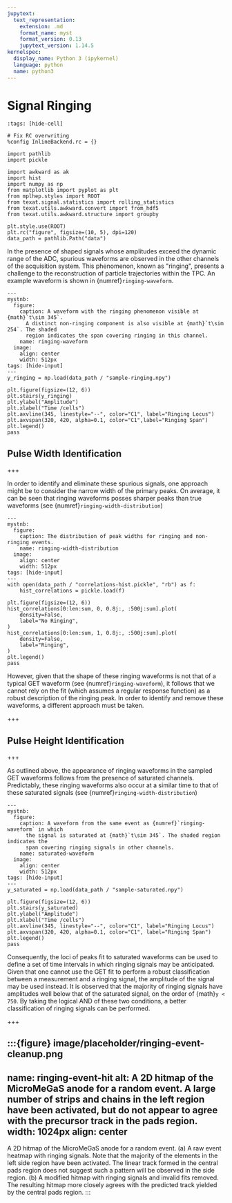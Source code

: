 ```yaml
---
jupytext:
  text_representation:
    extension: .md
    format_name: myst
    format_version: 0.13
    jupytext_version: 1.14.5
kernelspec:
  display_name: Python 3 (ipykernel)
  language: python
  name: python3
---
```


# Signal Ringing

```{code-cell}
:tags: [hide-cell]

# Fix RC overwriting
%config InlineBackend.rc = {}

import pathlib
import pickle

import awkward as ak
import hist
import numpy as np
from matplotlib import pyplot as plt
from mplhep.styles import ROOT
from texat.signal.statistics import rolling_statistics
from texat.utils.awkward.convert import from_hdf5
from texat.utils.awkward.structure import groupby

plt.style.use(ROOT)
plt.rc("figure", figsize=(10, 5), dpi=120)
data_path = pathlib.Path("data")
```

In the presence of shaped signals whose amplitudes exceed the dynamic range of the ADC, spurious waveforms are observed in the other channels of the acquisition system. This phenomenon, known as "ringing", presents a challenge to the reconstruction of particle trajectories within the TPC. An example waveform is shown in {numref}`ringing-waveform`.

```{code-cell}
---
mystnb:
  figure:
    caption: A waveform with the ringing phenomenon visible at {math}`t\sim 345`.
      A distinct non-ringing component is also visible at {math}`t\sim 254`. The shaded
      region indicates the span covering ringing in this channel.
    name: ringing-waveform
  image:
    align: center
    width: 512px
tags: [hide-input]
---
y_ringing = np.load(data_path / "sample-ringing.npy")

plt.figure(figsize=(12, 6))
plt.stairs(y_ringing)
plt.ylabel("Amplitude")
plt.xlabel("Time /cells")
plt.axvline(345, linestyle="--", color="C1", label="Ringing Locus")
plt.axvspan(320, 420, alpha=0.1, color="C1",label="Ringing Span")
plt.legend()
pass
```

## Pulse Width Identification

+++

In order to identify and eliminate these spurious signals, one approach might be to consider the narrow width of the primary peaks. On average, it can be seen that ringing waveforms posses sharper peaks than true waveforms (see {numref}`ringing-width-distribution`)

```{code-cell}
---
mystnb:
  figure:
    caption: The distribution of peak widths for ringing and non-ringing events.
    name: ringing-width-distribution
  image:
    align: center
    width: 512px
tags: [hide-input]
---
with open(data_path / "correlations-hist.pickle", "rb") as f:
    hist_correlations = pickle.load(f)

plt.figure(figsize=(12, 6))
hist_correlations[0:len:sum, 0, 0.8j:, :500j:sum].plot(
    density=False,
    label="No Ringing",
)
hist_correlations[0:len:sum, 1, 0.8j:, :500j:sum].plot(
    density=False,
    label="Ringing",
)
plt.legend()
pass
```

However, given that the shape of these ringing waveforms is not that of a typical GET waveform (see {numref}`ringing-waveform`), it follows that we cannot rely on the fit (which assumes a regular response function) as a robust description of the ringing peak. In order to identify and remove these waveforms, a different approach must be taken.

+++

## Pulse Height Identification

+++

As outlined above, the appearance of ringing waveforms in the sampled GET waveforms follows from the presence of saturated channels. Predictably, these ringing waveforms also occur at a similar time to that of these saturated signals (see {numref}`ringing-width-distribution`)

```{code-cell}
---
mystnb:
  figure:
    caption: A waveform from the same event as {numref}`ringing-waveform` in which
      the signal is saturated at {math}`t\sim 345`. The shaded region indicates the
      span covering ringing signals in other channels.
    name: saturated-waveform
  image:
    align: center
    width: 512px
tags: [hide-input]
---
y_saturated = np.load(data_path / "sample-saturated.npy")

plt.figure(figsize=(12, 6))
plt.stairs(y_saturated)
plt.ylabel("Amplitude")
plt.xlabel("Time /cells")
plt.axvline(345, linestyle="--", color="C1", label="Ringing Locus")
plt.axvspan(320, 420, alpha=0.1, color="C1", label="Ringing Span")
plt.legend()
pass
```

Consequently, the loci of peaks fit to saturated waveforms can be used to define a set of time intervals in which ringing signals may be anticipated. Given that one cannot use the GET fit to perform a robust classification between a measurement and a ringing signal, the amplitude of the signal may be used instead. It is observed that the majority of ringing signals have amplitudes well below that of the saturated signal, on the order of {math}`y < 750`. By taking the logical AND of these two conditions, a better classification of ringing signals can be performed.

+++

:::{figure} image/placeholder/ringing-event-cleanup.png
---
name: ringing-event-hit
alt: A 2D hitmap of the MicroMeGaS anode for a random event. A large number of strips and chains in the left region have been activated, but do not appear to agree with the precursor track in the pads region.
width: 1024px
align: center
---
A 2D hitmap of the MicroMeGaS anode for a random event. (a) A raw event heatmap with ringing signals. Note that the majority of the elements in the left side region have been activated. The linear track formed in the central pads region does not suggest such a pattern will be observed in the side region. (b) A modified hitmap with ringing signals and invalid fits removed. The resulting hitmap more closely agrees with the predicted track yielded by the central pads region.
:::
